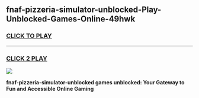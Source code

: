 
## fnaf-pizzeria-simulator-unblocked-Play-Unblocked-Games-Online-49hwk
<h3>
<a href="https://premium76.site?title=fnaf-pizzeria-simulator-unblocked&ref=25A">CLICK TO PLAY</a></h3>
<hr>

<h3>
<a href="https://premium76.site?title=fnaf-pizzeria-simulator-unblocked&ref=25A">CLICK 2 PLAY</a>
  
</h3>

<a href="https://premium76.site?title=fnaf-pizzeria-simulator-unblocked&ref=25A"><img src="https://clearcache.store/games.png"></a>


**fnaf-pizzeria-simulator-unblocked games unblocked: Your Gateway to Fun and Accessible Online Gaming**
